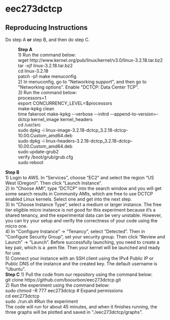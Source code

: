 # eec273dctcp
## Reproducing Instructions
Do step A <strong>or</strong> step B, and then do step C. <br>
<dir>
  <strong>Step A</strong> <br>
  1)	Run the command below: <br>
  wget http://www.kernel.org/pub/linux/kernel/v3.0/linux-3.2.18.tar.bz2 <br>
  tar -xjf linux-3.2.18.tar.bz2 <br>
  cd linux-3.2.18 <br>
  patch -p1 </**your path to**/mininet_tests/dctcp/0001-Updated-DCTCP-patch-for-3.2-kernels.patch <br>
  make menuconfig <br>
  2)	In menuconfig, go to "Networking support", and then go to "Networking options". Enable "DCTCP: Data Center TCP". <br>
  3)	Run the command below:<br>
  processors=1 <br>
  export CONCURRENCY_LEVEL=$processors <br>
  make-kpkg clean <br>
  time fakeroot make-kpkg --verbose --initrd --append-to-version=-dctcp kernel_image kernel_headers <br>
  cd /usr/src <br>
  sudo dpkg -i linux-image-3.2.18-dctcp_3.2.18-dctcp-10.00.Custom_amd64.deb <br>
  sudo dpkg -i linux-headers-3.2.18-dctcp_3.2.18-dctcp-10.00.Custom_amd64.deb <br>
  sudo update-grub2 <br>
  verify /boot/grub/grub.cfg <br>
  sudo reboot <br>
</dir>
<strong>Step B</strong> <br>
1)	Login to AWS. In “Services”, choose “EC2” and select the region “US West (Oregon)”. Then click “Launch Instance”. <br>
2)	In “Choose AMI”, type “DCTCP” into the search window and you will get some search results in Community AMIs, which are free to use DCTCP enabled Linux kernels. Select one and get into the next step. <br>
3)	In “Choose Instance Type”, select a medium or larger instance. The free tier eligible micro instance is not good for this experiment because it’s a shared tenancy, and the experimental data can be very unstable. However, you can try your setup and verify the correctness of your code using the micro one.  <br>
4)	In “Configure Instance” -> “Tenancy”, select “Detected”. Then in “Configure Security Group”, set your security group. Then click “Review and Launch” -> “Launch”. Before successfully launching, you need to create a key pair, which is a .pem file. Then your kernel will be launched and ready for use. <br>
5)	Connect your instance with an SSH client using the IPv4 Public IP or Public DNS of the instance and the created key. The default username is “Ubuntu”. <br>
<strong>Step C</strong>
1)	Pull the code from our repository using the command below: <br>
git clone https://github.com/boourbon/eec273dctcp.git <br>
2)	Run the experiment using the command below: <br>
         sudo chmod -R 777 eec273dctcp  # Expand permissions <br>
         cd eec273dctcp <br>
         sudo ./run.sh  #Run the experiment <br>
The code will run for about 45 minutes, and when it finishes running, the three graphs will be plotted and saved in “./eec273dctcp/graphs”. <br>

